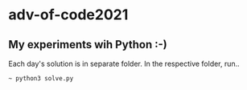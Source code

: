 # adv-of-code2021
## My experiments wih Python :-)

Each day's solution is in separate folder. In the respective folder, run..
```shell
~ python3 solve.py
```

